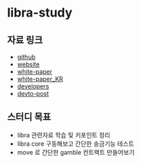 # libra-study

## 자료 링크
- [github](https://github.com/libra)
- [website](https://libra.org/en-US/)
- [white-paper](https://libra.org/en-US/white-paper/)
- [white-paper_KR](https://ebadak.news/2019/06/18/facebook-coin-libra-whitepaper/)
- [developers](https://developers.libra.org/docs/welcome-to-libra)
- [devto-post](https://dev.to/peter/discussing-the-launch-of-libra-a-new-global-currency-o2b)

## 스터디 목표
- libra 관련자료 학습 및 키포인트 정리
- libra core 구동해보고 간단한 송금기능 테스트
- move 로 간단한 gamble 컨트랙트 만들어보기
